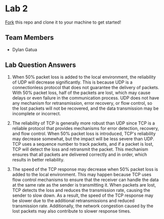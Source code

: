 # Lab 2
[Fork](https://docs.github.com/en/get-started/quickstart/fork-a-repo) this repo and clone it to your machine to get started!

## Team Members
- Dylan Gatua

## Lab Question Answers
1. When 50% packet loss is added to the local environment, the reliability of UDP will decrease significantly. This is because UDP is a connectionless protocol that does not guarantee the delivery of packets. With 50% packet loss, half of the packets are lost, which may cause delays or even failure in the communication process. UDP does not have any mechanism for retransmission, error recovery, or flow control, so the lost packets will not be recovered, and the data transmission may be incomplete or incorrect.

2. The reliability of TCP is generally more robust than UDP since TCP is a reliable protocol that provides mechanisms for error detection, recovery, and flow control. When 50% packet loss is introduced, TCP's reliability may decrease somewhat, but the impact will be less severe than UDP. TCP uses a sequence number to track packets, and if a packet is lost, TCP will detect the loss and retransmit the packet. This mechanism ensures that all packets are delivered correctly and in order, which results in better reliability.

3. The speed of the TCP response may decrease when 50% packet loss is added to the local environment. This may happen because TCP uses flow control mechanisms to ensure that the receiver can handle the data at the same rate as the sender is transmitting it. When packets are lost, TCP detects the loss and reduces the transmission rate, causing the sender to slow down. As a result, the speed of the TCP response may be slower due to the additional retransmissions and reduced transmission rate. Additionally, the network congestion caused by the lost packets may also contribute to slower response times.
